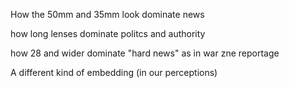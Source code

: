 How the 50mm and 35mm look dominate news

how long lenses dominate politcs and authority

how 28 and wider dominate "hard news" as in war zne reportage

A different kind of embedding (in our perceptions)
